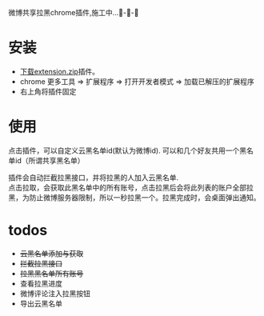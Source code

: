 微博共享拉黑chrome插件,施工中...🚧-🚧-🚧

# 安装

* [下载extension.zip](https://raw.githubusercontent.com/lxhyl/lxhyl.github.io/master/extension.zip)插件。  
* chrome 更多工具 => 扩展程序 => 打开开发者模式 => 加载已解压的扩展程序  
* 右上角将插件固定
 
# 使用  

点击插件，可以自定义云黑名单id(默认为微博id). 可以和几个好友共用一个黑名单id（所谓共享黑名单）   

插件会自动拦截拉黑接口，并将拉黑的人加入云黑名单.  
点击拉取，会获取此黑名单中的所有账号，点击拉黑后会将此列表的账户全部拉黑，为防止微博服务器限制，所以一秒拉黑一个。拉黑完成时，会桌面弹出通知。


# todos  

* ~~云黑名单添加与获取~~
* ~~拦截拉黑接口~~
* ~~拉黑黑名单所有账号~~
* 查看拉黑进度   
* 微博评论注入拉黑按钮    
* 导出云黑名单
